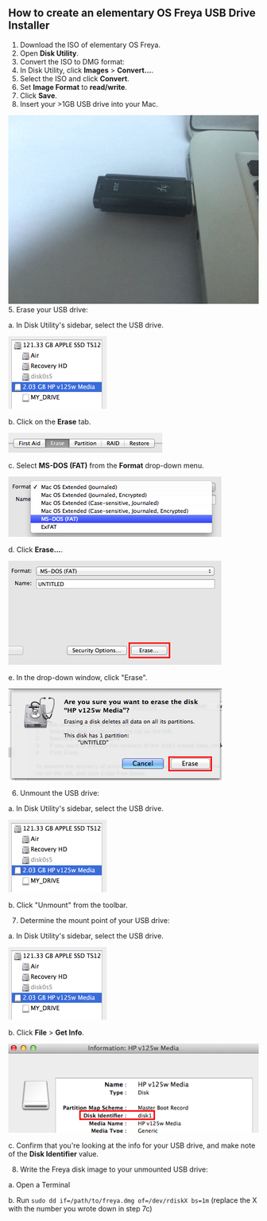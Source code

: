 ## How to create an elementary OS Freya USB Drive Installer

1. Download the ISO of elementary OS Freya.
2. Open **Disk Utility**.
3. Convert the ISO to DMG format:
  1. In Disk Utility, click **Images** > **Convert...**.
  2. Select the ISO and click **Convert**.
  3. Set **Image Format** to **read/write**.
  4. Click **Save**.
4. Insert your >1GB USB drive into your Mac.

  ![insert-usb](img/insert-usb.png)
5. Erase your USB drive:

  a. In Disk Utility's sidebar, select the USB drive.

  ![no-fde](img/select-usb.png)

  b. Click on the **Erase** tab.

  ![erase-tab](img/erase-tab.png)

  c. Select **MS-DOS (FAT)** from the **Format** drop-down menu.

  ![erase-tab](img/format-fat.png)

  d. Click **Erase...**.

  ![erase-button](img/erase-button.png)

  e. In the drop-down window, click "Erase".

  ![erase-confirm](img/erase-confirm.png)

6. Unmount the USB drive:

  a. In Disk Utility's sidebar, select the USB drive.

  ![no-fde](img/select-usb.png)
  
  b. Click "Unmount" from the toolbar.
  
7. Determine the mount point of your USB drive:

  a. In Disk Utility's sidebar, select the USB drive.

  ![no-fde](img/select-usb.png)
  
  b. Click **File** > **Get Info**.
  
  ![get-info](img/get-info.png)
  
  c. Confirm that you're looking at the info for your USB drive, and make note of the **Disk Identifier** value.
  
8. Write the Freya disk image to your unmounted USB drive:

  a. Open a Terminal
  
  b. Run `sudo dd if=/path/to/freya.dmg of=/dev/rdiskX bs=1m` (replace the X with the number you wrote down in step 7c)
